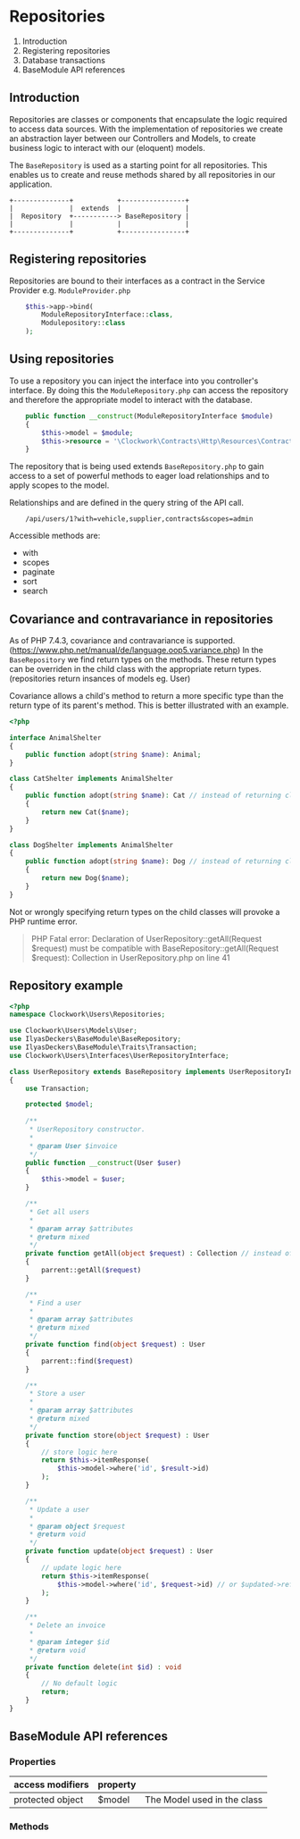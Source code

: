 # Repositories
1. Introduction
2. Registering repositories
3. Database transactions
4. BaseModule API references

## Introduction
Repositories are classes or components that encapsulate the logic required to access data sources. With the implementation of repositories we create an abstraction layer between our Controllers and Models, to create business logic to interact with our (eloquent) models.

The `BaseRepository` is used as a starting point for all repositories. This enables us to create and reuse methods shared by all repositories in our application.
```
+--------------+           +----------------+
|              |  extends  |                |
|  Repository  +-----------> BaseRepository |
|              |           |                |
+--------------+           +----------------+
```

## Registering repositories
Repositories are bound to their interfaces as a contract in the Service Provider e.g. `ModuleProvider.php`
```php
    $this->app->bind(
        ModuleRepositoryInterface::class,
        Modulepository::class
    );
```

## Using repositories
To use a repository you can inject the interface into you controller's interface. By doing this the `ModuleRepository.php` can access the repository and therefore the appropriate model to interact with the database.
```php
    public function __construct(ModuleRepositoryInterface $module)
    {
        $this->model = $module;
        $this->resource = '\Clockwork\Contracts\Http\Resources\ContractResource';
    }
```
The repository that is being used extends `BaseRepository.php` to gain access to a set of powerful methods to eager load relationships and to apply scopes to the model.

Relationships and are defined in the query string of the API call.
```
    /api/users/1?with=vehicle,supplier,contracts&scopes=admin
```

Accessible methods are:
* with
* scopes
* paginate
* sort
* search

## Covariance and contravariance in repositories
As of PHP 7.4.3, covariance and contravariance is supported. (https://www.php.net/manual/de/language.oop5.variance.php) In the `BaseRepository` we find return types on the methods. These return types can be overriden in the child class with the appropriate return types. (repositories return insances of models eg. User) 

Covariance allows a child's method to return a more specific type than the return type of its parent's method. This is better illustrated with an example.

```php
<?php

interface AnimalShelter
{
    public function adopt(string $name): Animal;
}

class CatShelter implements AnimalShelter
{
    public function adopt(string $name): Cat // instead of returning class type Animal, it can return class type Cat
    {
        return new Cat($name);
    }
}

class DogShelter implements AnimalShelter
{
    public function adopt(string $name): Dog // instead of returning class type Animal, it can return class type Dog
    {
        return new Dog($name);
    }
}
```

Not or wrongly specifying return types on the child classes will provoke a PHP runtime error.

>PHP Fatal error:  Declaration of UserRepository::getAll(Request $request) must be compatible with BaseRepository::getAll(Request $request): Collection in UserRepository.php on line 41

## Repository example
```php
<?php
namespace Clockwork\Users\Repositories;

use Clockwork\Users\Models\User;
use IlyasDeckers\BaseModule\BaseRepository;
use IlyasDeckers\BaseModule\Traits\Transaction;
use Clockwork\Users\Interfaces\UserRepositoryInterface;

class UserRepository extends BaseRepository implements UserRepositoryInterface
{
    use Transaction;

    protected $model;
  
    /**
     * UserRepository constructor.
     * 
     * @param User $invoice
     */
    public function __construct(User $user)
    {
        $this->model = $user;
    }

    /**
     * Get all users 
     * 
     * @param array $attributes
     * @return mixed
     */
    private function getAll(object $request) : Collection // instead of returning class type object, it can return class type Collection
    {
        parrent::getAll($request)
    }

    /**
     * Find a user 
     * 
     * @param array $attributes
     * @return mixed
     */
    private function find(object $request) : User
    {
        parrent::find($request)
    }

    /**
     * Store a user 
     * 
     * @param array $attributes
     * @return mixed
     */
    private function store(object $request) : User
    {
        // store logic here
        return $this->itemResponse(
            $this->model->where('id', $result->id)
        );
    }

    /**
     * Update a user
     *
     * @param object $request
     * @return void
     */
    private function update(object $request) : User
    {
        // update logic here
        return $this->itemResponse(
            $this->model->where('id', $request->id) // or $updated->refresh()
        );
    }

    /**
     * Delete an invoice
     *
     * @param integer $id
     * @return void
     */
    private function delete(int $id) : void
    {
        // No default logic
        return;
    }
}
```
## BaseModule API references
### Properties

|    access modifiers              |   property     |                | 
|------------------|--------|----------------|
| protected object | $model | The Model used in the class |

### Methods


